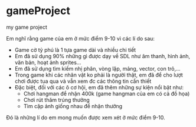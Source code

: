 # gameProject
 my game project
 
Em nghĩ rằng game của em ở mức điểm 9-10 vì các lí do sau:

- Game cờ tỷ phú là 1 tựa game dài và nhiều chi tiết
- Em đã sử dụng 90% những gì được dạy về SDL như âm thanh, hình ảnh, văn bản, hoạt ảnh sprites...
- Em đã sử dụng tìm kiếm nhị phân, vòng lặp, mảng, vector, con trỏ,...
- Trong game khi các nhân vật ko phải là người thật, em đã để cho lượt chơi được tua qua và vẫn xem đc các thông tin cần thiết
- Đặc biệt, đối với các ô cơ hội, em đã thêm những sự kiện nổi bật như:
   + Chơi hangman để nhận 400k (game hangman của em có cả đồ họa)
   + Chơi rút thăm trúng thưởng
   + Tìm cặp ảnh giống nhau để nhận thưởng

Đó là những lí do em mong muốn được xem xét ở mức điểm 9-10.
